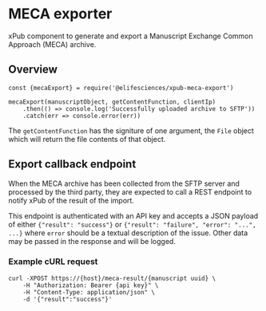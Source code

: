 # MECA exporter

xPub component to generate and export a Manuscript Exchange Common Approach (MECA) archive.

## Overview

    const {mecaExport} = require('@elifesciences/xpub-meca-export')

    mecaExport(manuscriptObject, getContentFunction, clientIp)
        .then(() => console.log('Successfully uploaded archive to SFTP'))
        .catch(err => console.error(err))

The `getContentFunction` has the signiture of one argument, the `File` object which
will return the file contents of that object.

## Export callback endpoint

When the MECA archive has been collected from the SFTP server and processed by the third party,
they are expected to call a REST endpoint to notify xPub of the result of the import.

This endpoint is authenticated with an API key and accepts a JSON payload of either
`{"result": "success"}` or `{"result": "failure", "error": "...", ...}` where `error`
should be a textual description of the issue. Other data may be passed in the response
and will be logged.

### Example cURL request

    curl -XPOST https://{host}/meca-result/{manuscript uuid} \
        -H "Authorization: Bearer {api key}" \
        -H "Content-Type: application/json" \
        -d '{"result":"success"}'
